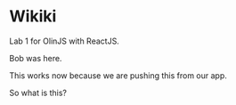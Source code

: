 # Wikiki
Lab 1 for OlinJS with ReactJS.

Bob was here.

This works now because we are pushing this from our app.

So what is this?